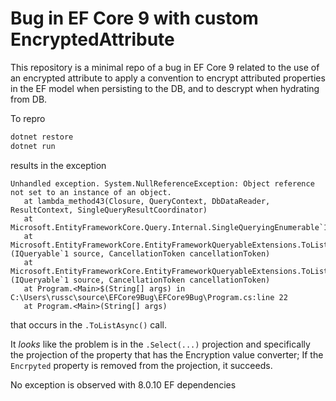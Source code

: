 # Bug in EF Core 9 with custom EncryptedAttribute

This repository is a minimal repo of a bug in EF Core 9 related to the use of an encrypted attribute to apply a convention to encrypt
attributed properties in the EF model when persisting to the DB, and to descrypt when hydrating from DB.

To repro

```sh
dotnet restore
dotnet run
```

results in the exception

```
Unhandled exception. System.NullReferenceException: Object reference not set to an instance of an object.
   at lambda_method43(Closure, QueryContext, DbDataReader, ResultContext, SingleQueryResultCoordinator)
   at Microsoft.EntityFrameworkCore.Query.Internal.SingleQueryingEnumerable`1.AsyncEnumerator.MoveNextAsync()
   at Microsoft.EntityFrameworkCore.EntityFrameworkQueryableExtensions.ToListAsync[TSource](IQueryable`1 source, CancellationToken cancellationToken)
   at Microsoft.EntityFrameworkCore.EntityFrameworkQueryableExtensions.ToListAsync[TSource](IQueryable`1 source, CancellationToken cancellationToken)
   at Program.<Main>$(String[] args) in C:\Users\russc\source\EFCore9Bug\EFCore9Bug\Program.cs:line 22
   at Program.<Main>(String[] args)
```

that occurs in the `.ToListAsync()` call.

It _looks_ like the problem is in the `.Select(...)` projection and specifically the projection of the property that has the Encryption value converter;
If the `Encrpyted` property is removed from the projection, it succeeds.

No exception is observed with 8.0.10 EF dependencies
